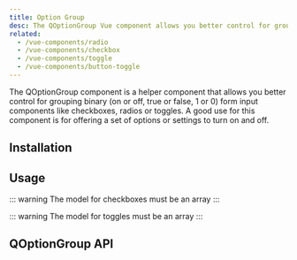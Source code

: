 ```yaml
---
title: Option Group
desc: The QOptionGroup Vue component allows you better control for grouping binary form input components like checkboxes, radios or toggles.
related:
  - /vue-components/radio
  - /vue-components/checkbox
  - /vue-components/toggle
  - /vue-components/button-toggle
---
```


The QOptionGroup component is a helper component that allows you better control for grouping binary (on or off, true or false, 1 or 0) form input components like checkboxes, radios or toggles. A good use for this component is for offering a set of options or settings to turn on and off.

## Installation
<doc-installation components="QOptionGroup" />

## Usage
<doc-example title="Standard" file="QOptionGroup/Standard" />

<doc-example title="With checkboxes" file="QOptionGroup/Checkbox" />

::: warning
The model for checkboxes must be an array
:::

<doc-example title="With toggles" file="QOptionGroup/Toggle" />

::: warning
The model for toggles must be an array
:::

<doc-example title="With option labels on the left side" file="QOptionGroup/Label" />

<doc-example title="Inline" file="QOptionGroup/Inline" />

<doc-example title="Dense and inline" file="QOptionGroup/DenseInline" />

<doc-example title="Disabled" file="QOptionGroup/Disable" />

<doc-example title="On a dark background" file="QOptionGroup/Dark" dark />

## QOptionGroup API
<doc-api file="QOptionGroup" />
